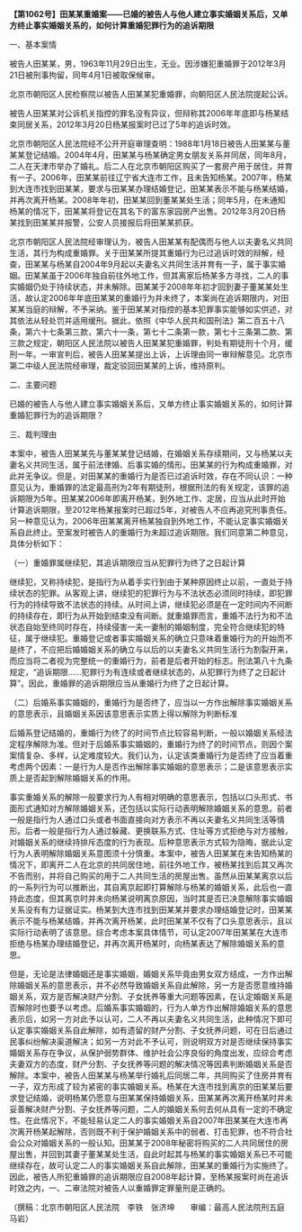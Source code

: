 **【第1062号】田某某重婚案——已婚的被告人与他人建立事实婚姻关系后，又单方终止事实婚姻关系的，如何计算重婚犯罪行为的追诉期限**

一、基本案情

被告人田某某，男，1963年11月29日出生，无业。因涉嫌犯重婚罪于2012年3月21日被刑事拘留，同年4月1日被取保候审。

北京市朝阳区人民检察院以被告人田某某犯重婚罪，向朝阳区人民法院提起公诉。

被告人田某某对公诉机关指控的罪名没有异议，但辩称其2006年年底即与杨某结束同居关系，2012年3月20日杨某报案时已过了5年的追诉时效。

北京市朝阳区人民法院经不公开开庭审理查明：1988年1月18日被告人田某某与董某某登记结婚。2004年4月，田某某与杨某确定男女朋友关系并同居，同年8月，二人在天津市举办了婚礼。后二人在北京市朝阳区购买了一套房产用于居住，并育有一子。2006年，田某某前往辽宁省大连市工作，且未告知杨某。2007年，杨某到大连市找到田某某，要求与田某某办理结婚登记，田某某表示不能与杨某结婚，并再次离开杨某。2008年年初，田某某回到董某某处生活；同年5月，在未通知杨某的情况下，田某某将登记在其名下的富东家园房产出售。2012年3月20日杨某找到田某某并报警，公安人员接报后将田某某抓获。

北京市朝阳区人民法院经审理认为，被告人田某某有配偶而与他人以夫妻名义共同生活，其行为构成重婚罪。关于田某某所提其重婚行为已过追诉时效的辩解，经查，田某某与杨某自2004年9月起以夫妻名义共同生活并育有一子，属于事实婚姻。田某某虽于2006年独自前往外地工作，但其离家后杨某多方寻找，二人的事实婚姻仍处于持续状态，并未解除。田某某于2008年年初才回到妻子董某某处生活，故认定2006年年底田某某的重婚行为并未终了，本案尚在追诉期限内，对田某某当庭的辩解，不予采纳。鉴于田某某对指控的基本犯罪事实能够如实供述，对其依法从轻处罚并适用缓刑。据此，依照《中华人民共和国刑法》第二百五十八条，第六十七条第三款，第六十一条，第七十二条第一款，第七十三条第二款、第三款之规定，朝阳区人民法院以被告人田某某犯重婚罪，判处有期徒刑十个月，缓刑一年。一审宣判后，被告人田某某提出上诉，上诉理由同一审辩解意见。北京市第二中级人民法院经审理，裁定驳回田某某的上诉，维持原判。

二、主要问题

已婚的被告人与他人建立事实婚姻关系后，又单方终止事实婚姻关系的，如何计算重婚犯罪行为的追诉期限？

三、裁判理由

本案中，被告人田某某先与董某某登记结婚，在婚姻关系存续期间，又与杨某以夫妻名义共同生活，属于前法律婚、后事实婚的情形。田某某的行为构成重婚罪，对此并无争议。但是，对田某某的重婚行为是否已过追诉时效，存在不同认识：一种意见认为，重婚罪的法定最高刑为2年有期徒刑，根据刑法的有关规定，该罪的追诉期限为5年。田某某2006年即离开杨某，到外地工作、定居，应当从此时开始计算追诉期限，至2012年杨某报案时已超过5年，对被告人不应再追究刑事责任。另一种意见认为，2006年田某某离开杨某独自到外地工作，不能认定事实婚姻关系自此终止。至案发时被告人的重婚行为未超过追诉期限。我们同意第二种意见，具体分析如下：

（一）重婚罪属继续犯，其追诉期限应当从犯罪行为终了之日起计算

继续犯，又称持续犯，是指行为从着手实行到由于某种原因终止以前，一直处于持续状态的犯罪。从客观上讲，继续犯的犯罪行为与不法状态必须同时持续，即犯罪行为的持续导致不法状态的持续。从时间上讲，继续犯必须是在一定时间内不间断的持续存在，即行为从开始到结束没有间断。就重婚罪而言，重婚不法行为和不法状态自始至终同时存在，持续侵害一夫一妻制的婚姻制度，完全符合继续犯的特征，属于继续犯。重婚登记或者事实婚姻关系的确立只意味着重婚行为的开始而不是终了，不应把后婚婚姻关系的确立与以后的以夫妻名义共同生活行为割裂开来，而应当将二者视为完整统一的重婚行为，前者是后者开始的标志。刑法第八十九条规定，“追诉期限……犯罪行为有连续或者继续状态的，从犯罪行为终了之日起计算”。因此，重婚罪的追诉期限应当从重婚行为终了之日起计算。

（二）后婚系事实婚姻的，重婚行为是否终了，应当以一方作出解除事实婚姻关系的意思表示，且婚姻关系因该意思表示实质上得以解除为判断标准

后婚系登记结婚的，重婚行为终了的时间节点比较容易判断，一般以婚姻关系经法定程序解除为准。但对于后婚系事实婚姻的，重婚行为终了的时间节点，则因个案案情复杂、多样，认定难度较大。我们认为，认定该类重婚行为是否终了应当着重考虑两个因素：一是行为人是否作出解除事实婚姻的意思表示；二是该意思表示实质上是否起到解除婚姻关系的作用。

事实重婚关系的解除一般要求行为人有相对明确的意思表示，包括以口头形式、书面形式通知对方解除婚姻关系，还包括以实际行动表明解除婚姻关系的意思。前者一般是指行为人通过口头或者书面直接向对方表示不再以夫妻名义共同生活等情形。后者一般是指行为人通过躲藏、更换联系方式、住址等方式拒绝与对方接触，对婚姻关系的继续持排斥态度的行为表现。后种意思表示方式较为隐晦，据此认定行为人表明解除婚姻关系意图须十分慎重。本案中，被告人田某某在未告知杨某的情况下，即离开二人在北京的共同居住地，前往外地工作，被杨某找到后其又再次不告而别，并将自己购买的用于二人共同生活的房屋出售。虽然从田某某离京以后的一系列行为可以推断出，其自离京起即打算解除与杨某的婚姻关系，此后也一直持此态度，但其离京时并未向杨某说明离京原因，当时其是否已决意解除事实婚姻关系没有有力证据证实。杨某到大连市找到田某某并要求办理结婚登记时，田某某表示不能与杨某结婚，并再次离开杨某，此时田某某不仅有了口头意思表示，且以实际行动表明了该意思。综合考虑本案具体情节，可认定2007年田某某在大连市拒绝与杨某办理结婚登记，并再次离开杨某时，向杨某表达了解除婚姻关系的意思。

但是，无论是法律婚姻还是事实婚姻，婚姻关系毕竟由男女双方结成，一方作出解除婚姻关系的意思表示，并不必然导致婚姻关系自此解除，另一方是否愿意维持婚姻关系，双方是否解决财产分割、子女抚养等重大问题等因素，在认定婚姻关系是否解除时也要予以考虑。后婚系事实婚姻的，行为人单方作出解除婚姻关系的意思表示后，如另一方对此予以认可，二人不再以夫妻名义共同生活，此种情况下即可认定事实婚姻关系自此解除，如有遗留的财产分割、子女抚养问题，可在日后通过民事纠纷解决渠道解决；如另一方对此不予认可，则说明双方对是否继续保持事实婚姻关系存在争议，从保护弱势群体、维护社会公序良俗的角度出发，应综合考虑夫妻双方的态度，财产分割、子女抚养等问题的解决情况等因素判断婚姻关系是否解除。本案中，被告人田某某与杨某举行婚礼后同居二年，共同购买了住房并育有一子，双方形成了较为紧密的事实婚姻关系。杨某在大连市找到离京的田某某后要求登记结婚，说明杨某仍愿意与田某某保持婚姻关系，田某某再次离开杨某时并未妥善解决财产分割、子女抚养等问题，二人的婚姻关系何去何从具有一定的不确定性。在此情况下，不能轻易认定二人的事实婚姻关系自2007年田某某在大连市再次离开杨某起解除，否则既不利于保护婚姻关系中的弱者、打击犯罪，也不符合社会公众对婚姻关系的一般认知。田某某于2008年秘密将购买的二人共同居住的房屋出售，并回到其妻子董某某处生活，自此时起其与杨某的事实婚姻关系已不可能继续存在，故可认定二人的事实婚姻关系自此解除，田某某的重婚行为实施终了。因此，被告人所犯重婚罪的追诉期限应自2008年起计算，至杨某报案时尚在追诉时效之内，一、二审法院对被告人以重婚罪定罪量刑是正确的。

（撰稿：北京市朝阳区人民法院　李铁　张济坤　　审编：最高人民法院刑五庭　马岩）
